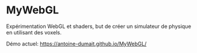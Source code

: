 # MyWebGL
Expérimentation WebGL et shaders, but de créer un simulateur de physique en utilisant des voxels.<br/>

Démo actuel: https://antoine-dumait.github.io/MyWebGL/
